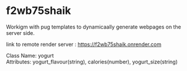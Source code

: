 # f2wb75shaik

Workigm with pug templates to dynamicaally generate webpages on the server side.

  link to remote render server : https://f2wb75shaik.onrender.com
 
 
Class Name: yogurt <br>
Attributes: yogurt_flavour(string), calories(number), yogurt_size(string)